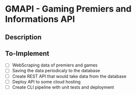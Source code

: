 # GMAPI - Gaming Premiers and Informations API

## Description

## To-Implement

- [ ] WebScraping data of premiers and games
- [ ] Saving the data periodicaly to the database
- [ ] Create REST API that would take data from the database
- [ ] Deploy API to some cloud hosting 
- [ ] Create CLI pipeline with unit tests and deployment